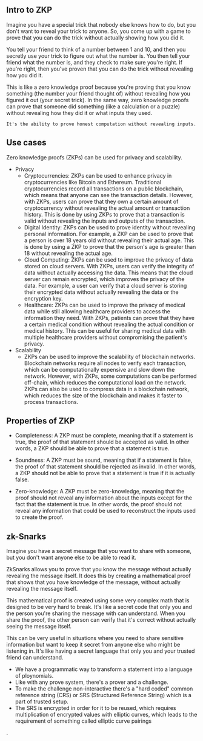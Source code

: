 ## Intro to ZKP

Imagine you have a special trick that nobody else knows how to do, but you don't want to reveal your trick to anyone. So, you come up with a game to prove that you can do the trick without actually showing how you did it.

You tell your friend to think of a number between 1 and 10, and then you secretly use your trick to figure out what the number is. You then tell your friend what the number is, and they check to make sure you're right. If you're right, then you've proven that you can do the trick without revealing how you did it.

This is like a zero knowledge proof because you're proving that you know something (the number your friend thought of) without revealing how you figured it out (your secret trick). In the same way, zero knowledge proofs can prove that someone did something (like a calculation or a puzzle) without revealing how they did it or what inputs they used.

`It's the ability to prove honest computation without revealing inputs.`

## Use cases

Zero knowledge proofs (ZKPs) can be used for privacy and scalability.

- Privacy
    -  Cryptocurrencies: ZKPs can be used to enhance privacy in cryptocurrencies like Bitcoin and Ethereum. Traditional cryptocurrencies record all transactions on a public blockchain, which means that anyone can see the transaction details. However, with ZKPs, users can prove that they own a certain amount of cryptocurrency without revealing the actual amount or transaction history. This is done by using ZKPs to prove that a transaction is valid without revealing the inputs and outputs of the transaction.
    -   Digital Identity: ZKPs can be used to prove identity without revealing personal information. For example, a ZKP can be used to prove that a person is over 18 years old without revealing their actual age. This is done by using a ZKP to prove that the person's age is greater than 18 without revealing the actual age.
    -   Cloud Computing: ZKPs can be used to improve the privacy of data stored on cloud servers. With ZKPs, users can verify the integrity of data without actually accessing the data. This means that the cloud server can remain encrypted, which improves the privacy of the data. For example, a user can verify that a cloud server is storing their encrypted data without actually revealing the data or the encryption key.
    -   Healthcare: ZKPs can be used to improve the privacy of medical data while still allowing healthcare providers to access the information they need. With ZKPs, patients can prove that they have a certain medical condition without revealing the actual condition or medical history. This can be useful for sharing medical data with multiple healthcare providers without compromising the patient's privacy.
- Scalability
    - ZKPs can be used to improve the scalability of blockchain networks. Blockchain networks require all nodes to verify each transaction, which can be computationally expensive and slow down the network. However, with ZKPs, some computations can be performed off-chain, which reduces the computational load on the network. ZKPs can also be used to compress data in a blockchain network, which reduces the size of the blockchain and makes it faster to process transactions.


## Properties of ZKP

- Completeness: A ZKP must be complete, meaning that if a statement is true, the proof of that statement should be accepted as valid. In other words, a ZKP should be able to prove that a statement is true.

- Soundness: A ZKP must be sound, meaning that if a statement is false, the proof of that statement should be rejected as invalid. In other words, a ZKP should not be able to prove that a statement is true if it is actually false.

- Zero-knowledge: A ZKP must be zero-knowledge, meaning that the proof should not reveal any information about the inputs except for the fact that the statement is true. In other words, the proof should not reveal any information that could be used to reconstruct the inputs used to create the proof.

## zk-Snarks

Imagine you have a secret message that you want to share with someone, but you don't want anyone else to be able to read it.

ZkSnarks allows you to prove that you know the message without actually revealing the message itself. It does this by creating a mathematical proof that shows that you have knowledge of the message, without actually revealing the message itself.

This mathematical proof is created using some very complex math that is designed to be very hard to break. It's like a secret code that only you and the person you're sharing the message with can understand. When you share the proof, the other person can verify that it's correct without actually seeing the message itself.

This can be very useful in situations where you need to share sensitive information but want to keep it secret from anyone else who might be listening in. It's like having a secret language that only you and your trusted friend can understand.

- We have a programmatic way to transform a statement into a language of ploynomials.
- Like with any prove system, there's a prover and a challenge.
- To make the challenge non-interactive there's a "hard coded" common reference string (CRS) or SRS (Structured Reference String) which is a part of trusted setup.
- The SRS is encrypted  in order for it to be reused, which requires multiplication of encrypted values with elliptic curves, which leads to the requirement of something called elliptic curve pairings

.






